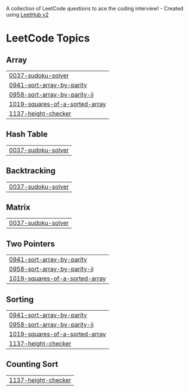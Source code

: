 A collection of LeetCode questions to ace the coding interview! - Created using [LeetHub v2](https://github.com/arunbhardwaj/LeetHub-2.0)
<!---LeetCode Topics Start-->
# LeetCode Topics
## Array
|  |
| ------- |
| [0037-sudoku-solver](https://github.com/Varshit2448/Leetcode/tree/master/0037-sudoku-solver) |
| [0941-sort-array-by-parity](https://github.com/Varshit2448/Leetcode/tree/master/0941-sort-array-by-parity) |
| [0958-sort-array-by-parity-ii](https://github.com/Varshit2448/Leetcode/tree/master/0958-sort-array-by-parity-ii) |
| [1019-squares-of-a-sorted-array](https://github.com/Varshit2448/Leetcode/tree/master/1019-squares-of-a-sorted-array) |
| [1137-height-checker](https://github.com/Varshit2448/Leetcode/tree/master/1137-height-checker) |
## Hash Table
|  |
| ------- |
| [0037-sudoku-solver](https://github.com/Varshit2448/Leetcode/tree/master/0037-sudoku-solver) |
## Backtracking
|  |
| ------- |
| [0037-sudoku-solver](https://github.com/Varshit2448/Leetcode/tree/master/0037-sudoku-solver) |
## Matrix
|  |
| ------- |
| [0037-sudoku-solver](https://github.com/Varshit2448/Leetcode/tree/master/0037-sudoku-solver) |
## Two Pointers
|  |
| ------- |
| [0941-sort-array-by-parity](https://github.com/Varshit2448/Leetcode/tree/master/0941-sort-array-by-parity) |
| [0958-sort-array-by-parity-ii](https://github.com/Varshit2448/Leetcode/tree/master/0958-sort-array-by-parity-ii) |
| [1019-squares-of-a-sorted-array](https://github.com/Varshit2448/Leetcode/tree/master/1019-squares-of-a-sorted-array) |
## Sorting
|  |
| ------- |
| [0941-sort-array-by-parity](https://github.com/Varshit2448/Leetcode/tree/master/0941-sort-array-by-parity) |
| [0958-sort-array-by-parity-ii](https://github.com/Varshit2448/Leetcode/tree/master/0958-sort-array-by-parity-ii) |
| [1019-squares-of-a-sorted-array](https://github.com/Varshit2448/Leetcode/tree/master/1019-squares-of-a-sorted-array) |
| [1137-height-checker](https://github.com/Varshit2448/Leetcode/tree/master/1137-height-checker) |
## Counting Sort
|  |
| ------- |
| [1137-height-checker](https://github.com/Varshit2448/Leetcode/tree/master/1137-height-checker) |
<!---LeetCode Topics End-->